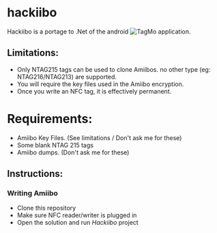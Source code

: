 # hackiibo
Hackiibo is a portage to .Net of the android ![TagMo application](https://github.com/HiddenRamblings/TagMo).

## Limitations:

* Only NTAG215 tags can be used to clone Amiibos. no other type (eg: NTAG216/NTAG213) are supported.
* You will require the key files used in the Amiibo encryption.
* Once you write an NFC tag, it is effectively permanent.

# Requirements:
* Amiibo Key Files. (See limitations / Don't ask me for these)
* Some blank NTAG 215 tags
* Amiibo dumps. (Don't ask me for these)

## Instructions:

### Writing Amiibo

* Clone this repository
* Make sure NFC reader/writer is plugged in
* Open the solution and run *Hackiibo* project